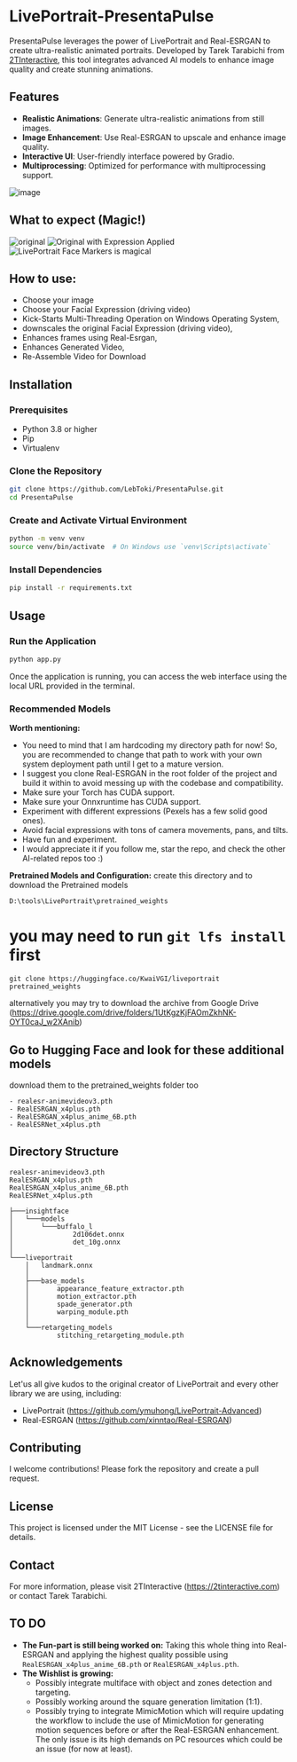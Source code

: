 # LivePortrait-PresentaPulse

PresentaPulse leverages the power of LivePortrait and Real-ESRGAN to create ultra-realistic animated portraits. Developed by Tarek Tarabichi from [2TInteractive](https://2tinteractive.com), this tool integrates advanced AI models to enhance image quality and create stunning animations.

## Features

- **Realistic Animations**: Generate ultra-realistic animations from still images.
- **Image Enhancement**: Use Real-ESRGAN to upscale and enhance image quality.
- **Interactive UI**: User-friendly interface powered by Gradio.
- **Multiprocessing**: Optimized for performance with multiprocessing support.

![image](https://github.com/user-attachments/assets/913378a1-406d-4a63-b00d-1f1ef3426ff7)

## What to expect (Magic!)
![original](https://github.com/user-attachments/assets/79297188-24dc-4841-83f8-decaf9d67f0a)
![Original with Expression Applied](https://github.com/user-attachments/assets/da6dcde1-7772-4356-bcf5-5b74a8cbf4c4)
![LivePortrait Face Markers is magical](https://github.com/user-attachments/assets/fcb28cb4-f519-4aa5-b7eb-68d655394666)


## How to use:
- Choose your image
- Choose your Facial Expression (driving video)
- Kick-Starts Multi-Threading Operation on Windows Operating System,
- downscales the original Facial Expression (driving video),
- Enhances frames using Real-Esrgan,
- Enhances Generated Video,
- Re-Assemble Video for Download
  
## Installation

### Prerequisites

- Python 3.8 or higher
- Pip
- Virtualenv

### Clone the Repository

```sh
git clone https://github.com/LebToki/PresentaPulse.git
cd PresentaPulse
```

### Create and Activate Virtual Environment
```sh
python -m venv venv
source venv/bin/activate  # On Windows use `venv\Scripts\activate`
```

### Install Dependencies
```sh
pip install -r requirements.txt
```

## Usage

### Run the Application
```sh
python app.py
```
Once the application is running, you can access the web interface using the local URL provided in the terminal.

### Recommended Models

**Worth mentioning:**
- You need to mind that I am hardcoding my directory path for now! So, you are recommended to change that path to work with your own system deployment path until I get to a mature version.
- I suggest you clone Real-ESRGAN in the root folder of the project and build it within to avoid messing up with the codebase and compatibility.
- Make sure your Torch has CUDA support.
- Make sure your Onnxruntime has CUDA support.
- Experiment with different expressions (Pexels has a few solid good ones).
- Avoid facial expressions with tons of camera movements, pans, and tilts.
- Have fun and experiment.
- I would appreciate it if you follow me, star the repo, and check the other AI-related repos too :)

**Pretrained Models and Configuration:**
create this directory and to download the Pretrained models 
```text
D:\tools\LivePortrait\pretrained_weights
```

# you may need to run `git lfs install` first
```text
git clone https://huggingface.co/KwaiVGI/liveportrait pretrained_weights
```
alternatively you may try to download the archive from Google Drive
(https://drive.google.com/drive/folders/1UtKgzKjFAOmZkhNK-OYT0caJ_w2XAnib)

## Go to Hugging Face and look for these additional models 
download them to the pretrained_weights folder too

```plaintext
- realesr-animevideov3.pth
- RealESRGAN_x4plus.pth
- RealESRGAN_x4plus_anime_6B.pth
- RealESRNet_x4plus.pth
```

## Directory Structure

```plaintext
realesr-animevideov3.pth
RealESRGAN_x4plus.pth
RealESRGAN_x4plus_anime_6B.pth
RealESRNet_x4plus.pth

├───insightface
│   └───models
│       └───buffalo_l
│               2d106det.onnx
│               det_10g.onnx
│               
└───liveportrait
    │   landmark.onnx
    │   
    ├───base_models
    │       appearance_feature_extractor.pth
    │       motion_extractor.pth
    │       spade_generator.pth
    │       warping_module.pth
    │       
    └───retargeting_models
            stitching_retargeting_module.pth
```

## Acknowledgements

Let'us all give kudos to the original creator of LivePortrait and every other library we are using, including:

- LivePortrait (https://github.com/ymuhong/LivePortrait-Advanced)
- Real-ESRGAN (https://github.com/xinntao/Real-ESRGAN)

## Contributing

I welcome contributions! Please fork the repository and create a pull request.

## License

This project is licensed under the MIT License - see the LICENSE file for details.

## Contact

For more information, please visit 2TInteractive (https://2tinteractive.com) or contact Tarek Tarabichi.


## TO DO

- **The Fun-part is still being worked on:** Taking this whole thing into Real-ESRGAN and applying the highest quality possible using `RealESRGAN_x4plus_anime_6B.pth` or `RealESRGAN_x4plus.pth`.
- **The Wishlist is growing:**
  - Possibly integrate multiface with object and zones detection and targeting.
  - Possibly working around the square generation limitation (1:1).
  - Possibly trying to integrate MimicMotion which will require updating the workflow to include the use of MimicMotion for generating motion sequences before or after the Real-ESRGAN enhancement. The only issue is its high demands on PC resources which could be an issue (for now at least).


